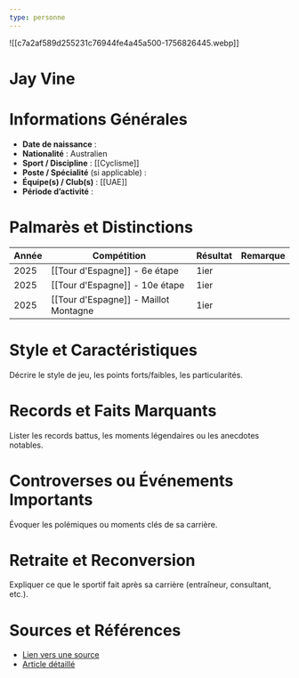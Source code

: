 ```yaml
---
type: personne
---
```

![[c7a2af589d255231c76944fe4a45a500-1756826445.webp]]
# Jay Vine

# Informations Générales
- **Date de naissance** :  
- **Nationalité** :  Australien
- **Sport / Discipline** :  [[Cyclisme]]
- **Poste / Spécialité** (si applicable) :  
- **Équipe(s) / Club(s)** :  [[UAE]]
- **Période d’activité** :  

# Palmarès et Distinctions
| Année | Compétition                           | Résultat | Remarque |
| ----- | ------------------------------------- | -------- | -------- |
| 2025  | [[Tour d'Espagne]] - 6e étape         | 1ier     |          |
| 2025  | [[Tour d'Espagne]] - 10e étape        | 1ier     |          |
| 2025  | [[Tour d'Espagne]] - Maillot Montagne | 1ier     |          |

# Style et Caractéristiques
Décrire le style de jeu, les points forts/faibles, les particularités.

# Records et Faits Marquants
Lister les records battus, les moments légendaires ou les anecdotes notables.

# Controverses ou Événements Importants
Évoquer les polémiques ou moments clés de sa carrière.

# Retraite et Reconversion
Expliquer ce que le sportif fait après sa carrière (entraîneur, consultant, etc.).

# Sources et Références
- [Lien vers une source](#)
- [Article détaillé](#)

